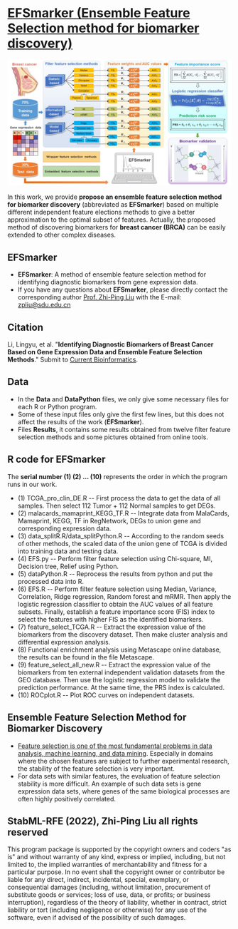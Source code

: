 # [EFSmarker (**E**nsemble **F**eature **S**election method for bio**marker** discovery)](https://github.com/zpliulab/EFSmarker)

![Screenshot](Data/EFSmarker.jpg)

In this work, we provide **propose an ensemble feature selection method for biomarker discovery** (abbreviated as **EFSmarker**) based on multiple different independent feature elections methods to give a better approximation to the optimal subset of features. Actually, the proposed method of discovering biomarkers for **breast cancer (BRCA)** can be easily extended to other complex diseases.


## EFSmarker
<!--START_SECTION:news-->
* **EFSmarker**: A method of ensemble feature selection method for identifying diagnostic biomarkers from gene expression data. 
* If you have any questions about **EFSmarker**, please directly contact the corresponding author [Prof. Zhi-Ping Liu](https://scholar.google.com/citations?user=zkBXb_kAAAAJ&hl=zh-CN&oi=ao) with the E-mail: zpliu@sdu.edu.cn
<!--END_SECTION:news-->


## Citation
Li, Lingyu, et al. "**Identifying Diagnostic Biomarkers of Breast Cancer Based on Gene Expression Data and Ensemble Feature Selection Methods**." Submit to [Current Bioinformatics](http://benthamscience.com/journal/index.php?journalID=cbio). 

## Data
<!--START_SECTION:news-->
* In the **Data** and **DataPython** files, we only give some necessary files for each R or Python program. 
* Some of these input files only give the first few lines, but this does not affect the results of the work (**EFSmarker**).
* Files **Results**, it contains some results obtained from twelve filter feature selection methods and some pictures obtained from online tools.
<!--END_SECTION:news-->


## R code for EFSmarker
The **serial number (1) (2) ... (10)** represents the order in which the program runs in our work.
<!--START_SECTION:news-->
* (1) TCGA_pro_clin_DE.R  --  First process the data to get the data of all samples. Then select 112 Tumor + 112 Normal samples to get DEGs.
* (2) malacards_mamaprint_KEGG_TF.R  --  Integrate data from MalaCards, Mamaprint, KEGG, TF in RegNetwork, DEGs to union gene and corresponding expression data.
* (3) data_splitR.R/data_splitPython.R  --  According to the random seeds of other methods, the scaled data of the union gene of TCGA is divided into training data and testing data.
* (4) EFS.py  --  Perform filter feature selection using Chi-square, MI, Decision tree, Relief using Python.
* (5) dataPython.R  --  Reprocess the results from python and put the processed data into R.
* (6) EFS.R  --  Perform filter feature selection using Median, Variance, Correlation, Ridge regression, Random forest and mRMR. Then apply the logistic regression classifier to obtain the AUC values of all feature subsets. Finally, establish a feature importance score (FIS) index to select the features with higher FIS as the identified biomarkers.
* (7) feature_select_TCGA.R  --  Extract the expression value of the biomarkers from the discovery dataset. Then make cluster analysis and differential expression analysis.
* (8) Functional enrichment analysis using Metascape online database, the results can be found in the file Metascape.
* (9) feature_select_all_new.R  --  Extract the expression value of the biomarkers from ten external independent validation datasets from the GEO database. Then use the logistic regression model to validate the prediction performance. At the same time, the PRS index is calculated.
* (10) ROCplot.R  --  Plot ROC curves on independent datasets.
<!--END_SECTION:news-->


## Ensemble Feature Selection Method for Biomarker Discovery
<!--START_SECTION:news-->
* [Feature selection is one of the most fundamental problems in data analysis, machine learning, and data mining](https://doi.org/10.1007/978-3-030-64583-0_19). Especially in domains where the chosen features are subject to further experimental research, the stability of the feature selection is very important. 
* For data sets with similar features, the evaluation of feature selection stability is more difficult. An example of such data sets is gene expression data sets, where genes of the same biological processes are often highly positively correlated.  
<!--END_SECTION:news-->


## StabML-RFE (2022), Zhi-Ping Liu all rights reserved
This program package is supported by the copyright owners and coders "as is" and without warranty of any kind, express or implied, including, but not limited to, the implied warranties of merchantability and fitness for a particular purpose. In no event shall the copyright owner or contributor be liable for any direct, indirect, incidental, special, exemplary, or consequential damages (including, without limitation, procurement of substitute goods or services; loss of use, data, or profits; or business interruption), regardless of the theory of liability, whether in contract, strict liability or tort (including negligence or otherwise) for any use of the software, even if advised of the possibility of such damages.



     
